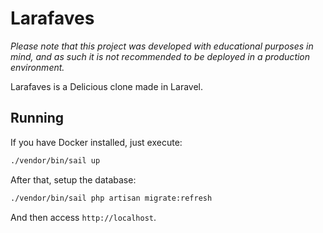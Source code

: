 # Larafaves

*Please note that this project was developed with educational purposes in mind, and as such it is not recommended to be deployed in a production environment.* 

Larafaves is a Delicious clone made in Laravel.

## Running

If you have Docker installed, just execute:

```bash
./vendor/bin/sail up
```
After that, setup the database:

```bash
./vendor/bin/sail php artisan migrate:refresh
```

And then access `http://localhost`.